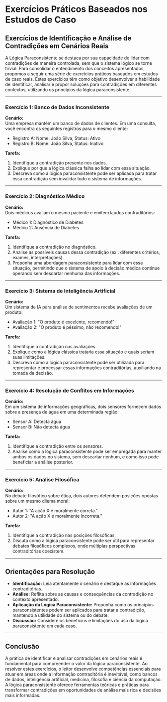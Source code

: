 
# Exercícios Práticos Baseados nos Estudos de Caso

## Exercícios de Identificação e Análise de Contradições em Cenários Reais

A Lógica Paraconsistente se destaca por sua capacidade de lidar com contradições de maneira controlada, sem que o sistema lógico se torne trivial. Para consolidar o entendimento dos conceitos apresentados, propomos a seguir uma série de exercícios práticos baseados em estudos de caso reais. Estes exercícios têm como objetivo desenvolver a habilidade de identificar, analisar e propor soluções para contradições em diferentes contextos, utilizando os princípios da lógica paraconsistente.

___

### Exercício 1: Banco de Dados Inconsistente

**Cenário:**  
Uma empresa mantém um banco de dados de clientes. Em uma consulta, você encontra os seguintes registros para o mesmo cliente:

- Registro A: Nome: João Silva, Status: Ativo
- Registro B: Nome: João Silva, Status: Inativo

**Tarefa:**  
1. Identifique a contradição presente nos dados.
2. Explique por que a lógica clássica falha ao lidar com essa situação.
3. Descreva como a lógica paraconsistente pode ser aplicada para tratar essa contradição sem invalidar todo o sistema de informações.

___

### Exercício 2: Diagnóstico Médico

**Cenário:**  
Dois médicos avaliam o mesmo paciente e emitem laudos contraditórios:

- Médico 1: Diagnóstico de Diabetes
- Médico 2: Ausência de Diabetes

**Tarefa:**  
1. Identifique a contradição no diagnóstico.
2. Analise as possíveis causas dessa contradição (ex.: diferentes critérios, exames, interpretações).
3. Proponha uma abordagem paraconsistente para lidar com essa situação, permitindo que o sistema de apoio à decisão médica continue operando sem descartar nenhuma das informações.

___

### Exercício 3: Sistema de Inteligência Artificial

**Cenário:**  
Um sistema de IA para análise de sentimentos recebe avaliações de um produto:

- Avaliação 1: "O produto é excelente, recomendo!"
- Avaliação 2: "O produto é péssimo, não recomendo!"

**Tarefa:**  
1. Identifique a contradição nas avaliações.
2. Explique como a lógica clássica trataria essa situação e quais seriam suas limitações.
3. Descreva como a lógica paraconsistente pode ser utilizada para representar e processar essas informações contraditórias, auxiliando na tomada de decisão.

___

### Exercício 4: Resolução de Conflitos em Informações

**Cenário:**  
Em um sistema de informações geográficas, dois sensores fornecem dados sobre a presença de água em uma determinada região:

- Sensor A: Detecta água
- Sensor B: Não detecta água

**Tarefa:**  
1. Identifique a contradição entre os sensores.
2. Analise como a lógica paraconsistente pode ser empregada para manter ambos os dados no sistema, sem descartar nenhum, e como isso pode beneficiar a análise posterior.

___

### Exercício 5: Análise Filosófica

**Cenário:**  
No debate filosófico sobre ética, dois autores defendem posições opostas sobre um mesmo dilema moral:

- Autor 1: "A ação X é moralmente correta."
- Autor 2: "A ação X é moralmente incorreta."

**Tarefa:**  
1. Identifique a contradição nas posições filosóficas.
2. Discuta como a lógica paraconsistente pode ser útil para representar debates filosóficos complexos, onde múltiplas perspectivas contraditórias coexistem.

___

## Orientações para Resolução

- **Identificação:** Leia atentamente o cenário e destaque as informações contraditórias.
- **Análise:** Reflita sobre as causas e consequências da contradição no contexto apresentado.
- **Aplicação da Lógica Paraconsistente:** Proponha como os princípios paraconsistentes podem ser aplicados para tratar a contradição, mantendo a utilidade do sistema ou do debate.
- **Discussão:** Considere os benefícios e limitações do uso da lógica paraconsistente em cada caso.

___

## Conclusão

A prática de identificar e analisar contradições em cenários reais é fundamental para compreender o valor da lógica paraconsistente. Ao resolver estes exercícios, o leitor desenvolve competências essenciais para atuar em áreas onde a informação contraditória é inevitável, como bancos de dados, inteligência artificial, medicina, filosofia e ciência da computação. A lógica paraconsistente oferece ferramentas teóricas e práticas para transformar contradições em oportunidades de análise mais rica e decisões mais informadas.

